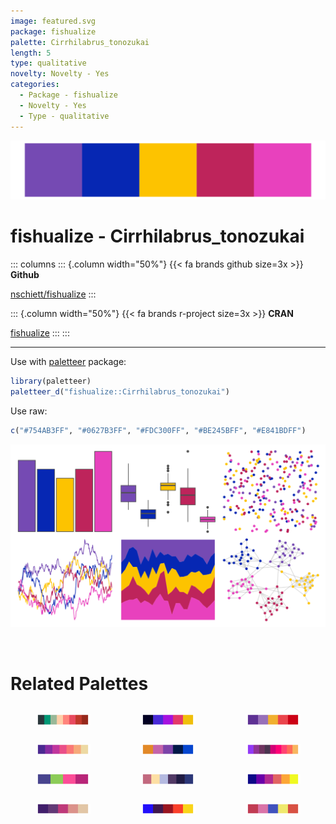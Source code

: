 ```yaml
---
image: featured.svg
package: fishualize
palette: Cirrhilabrus_tonozukai
length: 5
type: qualitative
novelty: Novelty - Yes
categories:
  - Package - fishualize
  - Novelty - Yes
  - Type - qualitative
---
```


![](featured.svg)

# fishualize - Cirrhilabrus_tonozukai 

::: columns
::: {.column width="50%"}
{{< fa brands github size=3x >}}
**Github**

[nschiett/fishualize](https://github.com/nschiett/fishualize)
:::

::: {.column width="50%"}
{{< fa brands r-project size=3x >}}
**CRAN**

[fishualize](https://CRAN.R-project.org/package=fishualize)
:::
:::

<hr> 

Use with [paletteer](https://emilhvitfeldt.github.io/paletteer/) package:

```r
library(paletteer)
paletteer_d("fishualize::Cirrhilabrus_tonozukai")
```

Use raw:

```r
c("#754AB3FF", "#0627B3FF", "#FDC300FF", "#BE245BFF", "#E841BDFF")
``` 

![](examples.png) 

<br>

# Related Palettes

<div class="list" style="display: grid; grid-template-columns: auto auto auto;"> <figure class="figure">
<a href="../../awtools/a_palette/"> <img src="../../awtools/a_palette/featured.svg" style="width: 100%;" class="figure-img"></a>
</figure> <figure class="figure">
<a href="../../fishualize/Gramma_loreto/"> <img src="../../fishualize/Gramma_loreto/featured.svg" style="width: 100%;" class="figure-img"></a>
</figure> <figure class="figure">
<a href="../../lisa/JacobLawrence_1/"> <img src="../../lisa/JacobLawrence_1/featured.svg" style="width: 100%;" class="figure-img"></a>
</figure> <figure class="figure">
<a href="../../rcartocolor/ag_Sunset/"> <img src="../../rcartocolor/ag_Sunset/featured.svg" style="width: 100%;" class="figure-img"></a>
</figure> <figure class="figure">
<a href="../../fishualize/Clepticus_parrae/"> <img src="../../fishualize/Clepticus_parrae/featured.svg" style="width: 100%;" class="figure-img"></a>
</figure> <figure class="figure">
<a href="../../vapoRwave/newRetro/"> <img src="../../vapoRwave/newRetro/featured.svg" style="width: 100%;" class="figure-img"></a>
</figure> <figure class="figure">
<a href="../../rockthemes/deelite/"> <img src="../../rockthemes/deelite/featured.svg" style="width: 100%;" class="figure-img"></a>
</figure> <figure class="figure">
<a href="../../DresdenColor/briefcases/"> <img src="../../DresdenColor/briefcases/featured.svg" style="width: 100%;" class="figure-img"></a>
</figure> <figure class="figure">
<a href="../../ggprism/plasma/"> <img src="../../ggprism/plasma/featured.svg" style="width: 100%;" class="figure-img"></a>
</figure> <figure class="figure">
<a href="../../beyonce/X41/"> <img src="../../beyonce/X41/featured.svg" style="width: 100%;" class="figure-img"></a>
</figure> <figure class="figure">
<a href="../../fishualize/Variola_louti/"> <img src="../../fishualize/Variola_louti/featured.svg" style="width: 100%;" class="figure-img"></a>
</figure> <figure class="figure">
<a href="../../lisa/WassilyKandinsky_2/"> <img src="../../lisa/WassilyKandinsky_2/featured.svg" style="width: 100%;" class="figure-img"></a>
</figure> 
</div>
